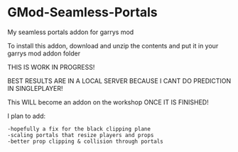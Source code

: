 # GMod-Seamless-Portals
My seamless portals addon for garrys mod

To install this addon, download and unzip the contents and put it in your garrys mod addon folder

THIS IS WORK IN PROGRESS!

BEST RESULTS ARE IN A LOCAL SERVER BECAUSE I CANT DO PREDICTION IN SINGLEPLAYER!

This WILL become an addon on the workshop ONCE IT IS FINISHED!


I plan to add:
```
-hopefully a fix for the black clipping plane
-scaling portals that resize players and props
-better prop clipping & collision through portals
```
